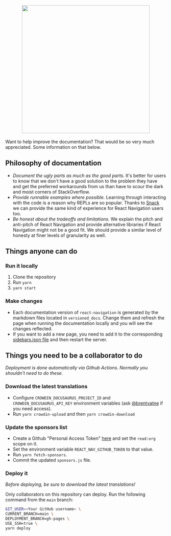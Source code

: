 <h2 align="center"><a href="https://reactnavigation.org/"> <img src="static/img/react_navigation_header.png" width="400" /> </a></h2>


Want to help improve the documentation? That would be so very much appreciated. Some information on that below.

## Philosophy of documentation

- _Document the ugly parts as much as the good parts._ It's better for users to know that we don't have a good solution to the problem they have and get the preferred workarounds from us than have to scour the dark and moist corners of StackOverflow.
- _Provide runnable examples where possible._ Learning through interacting with the code is a reason why REPLs are so popular. Thanks to [Snack](https://snack.expo.io) we can provide the same kind of experience for React Navigation users too.
- _Be honest about the tradeoffs and limitations._ We explain the pitch and anti-pitch of React Navigation and provide alternative libraries if React Navigation might not be a good fit. We should provide a similar level of honesty at finer levels of granularity as well.

## Things anyone can do

### Run it locally

1. Clone the repository
2. Run `yarn`
3. `yarn start`

### Make changes

- Each documentation version of `react-navigation` is generated by the markdown files located in `versioned_docs`. Change them and refresh the page when running the documentation locally and you will see the changes reflected.
- If you want to add a new page, you need to add it to the corresponding [sidebars.json file](https://github.com/react-navigation/react-navigation.github.io/tree/main/versioned_sidebars) and then restart the server.

## Things you need to be a collaborator to do

_Deployment is done automatically via Github Actions. Normally you shouldn't need to do these._

### Download the latest translations

- Configure `CROWDIN_DOCUSAURUS_PROJECT_ID` and `CROWDIN_DOCUSAURUS_API_KEY` environment variables (ask [@brentvatne](https://github.com/brentvatne) if you need access).
- Run `yarn crowdin-upload` and then `yarn crowdin-download`

### Update the sponsors list

- Create a Github "Personal Access Token" [here](https://github.com/settings/tokens) and set the `read:org` scope on it.
- Set the environment variable `REACT_NAV_GITHUB_TOKEN` to that value.
- Run `yarn fetch-sponsors`.
- Commit the updated `sponsors.js` file.

### Deploy it

_Before deploying, be sure to download the latest translations!_

Only collaborators on this repository can deploy. Run the following command from the `main` branch:

```bash
GIT_USER=<Your GitHub username> \
CURRENT_BRANCH=main \
DEPLOYMENT_BRANCH=gh-pages \
USE_SSH=true \
yarn deploy
```

